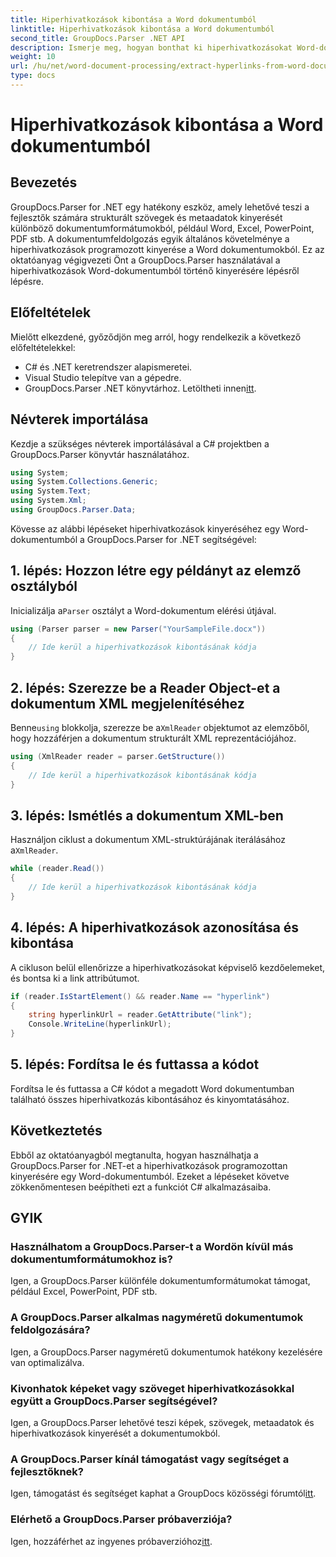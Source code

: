 ```yaml
---
title: Hiperhivatkozások kibontása a Word dokumentumból
linktitle: Hiperhivatkozások kibontása a Word dokumentumból
second_title: GroupDocs.Parser .NET API
description: Ismerje meg, hogyan bonthat ki hiperhivatkozásokat Word-dokumentumokból a GroupDocs.Parser for .NET segítségével. Lépésről lépésre útmutató kódpéldákkal.
weight: 10
url: /hu/net/word-document-processing/extract-hyperlinks-from-word-document/
type: docs
---
```

# Hiperhivatkozások kibontása a Word dokumentumból

## Bevezetés
GroupDocs.Parser for .NET egy hatékony eszköz, amely lehetővé teszi a fejlesztők számára strukturált szövegek és metaadatok kinyerését különböző dokumentumformátumokból, például Word, Excel, PowerPoint, PDF stb. A dokumentumfeldolgozás egyik általános követelménye a hiperhivatkozások programozott kinyerése a Word dokumentumokból. Ez az oktatóanyag végigvezeti Önt a GroupDocs.Parser használatával a hiperhivatkozások Word-dokumentumból történő kinyerésére lépésről lépésre.
## Előfeltételek
Mielőtt elkezdené, győződjön meg arról, hogy rendelkezik a következő előfeltételekkel:
- C# és .NET keretrendszer alapismeretei.
- Visual Studio telepítve van a gépedre.
-  GroupDocs.Parser .NET könyvtárhoz. Letöltheti innen[itt](https://releases.groupdocs.com/parser/net/).
## Névterek importálása
Kezdje a szükséges névterek importálásával a C# projektben a GroupDocs.Parser könyvtár használatához.
```csharp
using System;
using System.Collections.Generic;
using System.Text;
using System.Xml;
using GroupDocs.Parser.Data;
```
Kövesse az alábbi lépéseket hiperhivatkozások kinyeréséhez egy Word-dokumentumból a GroupDocs.Parser for .NET segítségével:
## 1. lépés: Hozzon létre egy példányt az elemző osztályból
 Inicializálja a`Parser` osztályt a Word-dokumentum elérési útjával.
```csharp
using (Parser parser = new Parser("YourSampleFile.docx"))
{
    // Ide kerül a hiperhivatkozások kibontásának kódja
}
```
## 2. lépés: Szerezze be a Reader Object-et a dokumentum XML megjelenítéséhez
 Benne`using` blokkolja, szerezze be a`XmlReader` objektumot az elemzőből, hogy hozzáférjen a dokumentum strukturált XML reprezentációjához.
```csharp
using (XmlReader reader = parser.GetStructure())
{
    // Ide kerül a hiperhivatkozások kibontásának kódja
}
```
## 3. lépés: Ismétlés a dokumentum XML-ben
Használjon ciklust a dokumentum XML-struktúrájának iterálásához a`XmlReader`.
```csharp
while (reader.Read())
{
    // Ide kerül a hiperhivatkozások kibontásának kódja
}
```
## 4. lépés: A hiperhivatkozások azonosítása és kibontása
A cikluson belül ellenőrizze a hiperhivatkozásokat képviselő kezdőelemeket, és bontsa ki a link attribútumot.
```csharp
if (reader.IsStartElement() && reader.Name == "hyperlink")
{
    string hyperlinkUrl = reader.GetAttribute("link");
    Console.WriteLine(hyperlinkUrl);
}
```
## 5. lépés: Fordítsa le és futtassa a kódot
Fordítsa le és futtassa a C# kódot a megadott Word dokumentumban található összes hiperhivatkozás kibontásához és kinyomtatásához.
## Következtetés
Ebből az oktatóanyagból megtanulta, hogyan használhatja a GroupDocs.Parser for .NET-et a hiperhivatkozások programozottan kinyerésére egy Word-dokumentumból. Ezeket a lépéseket követve zökkenőmentesen beépítheti ezt a funkciót C# alkalmazásaiba.

## GYIK
### Használhatom a GroupDocs.Parser-t a Wordön kívül más dokumentumformátumokhoz is?
Igen, a GroupDocs.Parser különféle dokumentumformátumokat támogat, például Excel, PowerPoint, PDF stb.
### A GroupDocs.Parser alkalmas nagyméretű dokumentumok feldolgozására?
Igen, a GroupDocs.Parser nagyméretű dokumentumok hatékony kezelésére van optimalizálva.
### Kivonhatok képeket vagy szöveget hiperhivatkozásokkal együtt a GroupDocs.Parser segítségével?
Igen, a GroupDocs.Parser lehetővé teszi képek, szövegek, metaadatok és hiperhivatkozások kinyerését a dokumentumokból.
### A GroupDocs.Parser kínál támogatást vagy segítséget a fejlesztőknek?
 Igen, támogatást és segítséget kaphat a GroupDocs közösségi fórumtól[itt](https://forum.groupdocs.com/c/parser/17).
### Elérhető a GroupDocs.Parser próbaverziója?
 Igen, hozzáférhet az ingyenes próbaverzióhoz[itt](https://releases.groupdocs.com/).